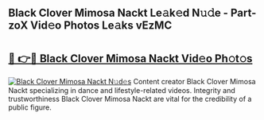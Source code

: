 ## Black Clover Mimosa Nackt Le𝚊k𝚎d N𝚞𝚍e - Part-zoX Vid𝚎o Photos Le𝚊ks vEzMC

# <h2><a href="http://fb7o2mk.evod.top/?m=Black+Clover+Mimosa+Nackt">🔗 👉🔴 Black Clover Mimosa Nackt Vid𝚎o Ph𝚘t𝚘s</a></h2>

[![Black Clover Mimosa Nackt N𝚞d𝚎s](https://i.imgur.com/8V9OHl7.gif)](http://fb7o2mk.evod.top/?m=Black+Clover+Mimosa+Nackt)
Content creator Black Clover Mimosa Nackt specializing in dance and lifestyle-related videos. Integrity and trustworthiness Black Clover Mimosa Nackt are vital for the credibility of a public figure. 
